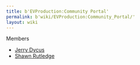 ```yaml
---
title: b'EVProduction:Community Portal'
permalink: b'wiki/EVProduction:Community_Portal/'
layout: wiki
---
```


Members

-   [Jerry Dycus](/wiki/Jerry_Dycus "wikilink")
-   [Shawn Rutledge](/wiki/Shawn_Rutledge "wikilink")
